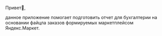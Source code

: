 Привет🙌,

данное приложение помогает подготовить отчет для бухгалтерии на основании файцла заказов  формируемых маркетплейсом Яндекс.Маркет.


